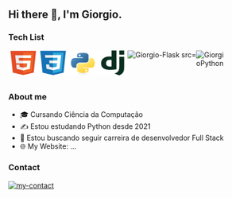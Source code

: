 ## Hi there 👋, I'm Giorgio.

### Tech List
<div style="display: flex">
 <img align="center" alt="Giorgio-HTML" height="50" width="60" src="https://raw.githubusercontent.com/devicons/devicon/master/icons/html5/html5-original.svg">
 <img align="center" alt="Giorgio-CSS" height="50" width="60" src="https://raw.githubusercontent.com/devicons/devicon/master/icons/css3/css3-original.svg">
 <img align="center" alt="Giorgio-Python" height="50" width="60" src="https://raw.githubusercontent.com/devicons/devicon/master/icons/python/python-original.svg">
 <img align="center" alt="Giorgio-Django" height="50" width="60" src="https://github.com/devicons/devicon/blob/master/icons/django/django-plain.svg">
 <img align="center" alt="Giorgio-Flask src="https://raw.githubusercontent.com/devicons/devicon/master/icons/flask/flask-original.svg">
  <img align="center"alt="GiorgioPython"height="60"width="60"src="https://camo.githubusercontent.com/a30d7492025ac65a67d91e4d6a4757ac1c193d8342829a8ddca216ba6788b14d/68747470733a2f2f696d672e69636f6e73382e636f6d2f636f6c6f722f34382f3030303030302f6a6176617363726970742d2d76322e706e67">
</div>

### About me
- 🎓 Cursando Ciência da Computação
- ✍️ Estou estudando Python desde 2021
- 📝 Estou buscando seguir carreira de desenvolvedor Full Stack
- 🌐 My Website: ...


### Contact
<a href="https://www.linkedin.com/in/giorgio-morello-b72342231/" target="_blank" >
 <img align="center" alt="my-contact" src="https://img.shields.io/badge/LinkedIn-0077B5?style=for-the-badge&logo=linkedin&logoColor=white">
</a>





